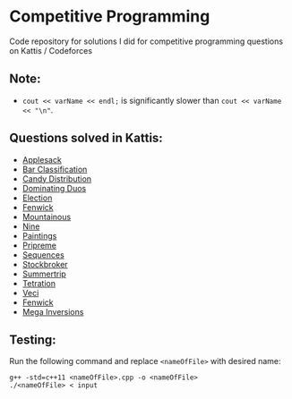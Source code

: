 # Competitive Programming
Code repository for solutions I did for competitive programming questions on Kattis / Codeforces

## Note:
- ```cout << varName << endl;``` is significantly slower than ```cout << varName << "\n"```.
  
## Questions solved in Kattis:
- [Applesack](applesack)
- [Bar Classification](barclassification)
- [Candy Distribution](candydistribution)
- [Dominating Duos](dominatingduos)
- [Election](election)
- [Fenwick](fenwick)
- [Mountainous](mountainous)
- [Nine](nine)
- [Paintings](paintings)
- [Pripreme](pripreme)
- [Sequences](sequences)
- [Stockbroker](stockbroker)
- [Summertrip](summertrip)
- [Tetration](tetration)
- [Veci](veci)
- [Fenwick](fenwick)
- [Mega Inversions](megainversions)
  
## Testing:
Run the following command and replace `<nameOfFile>` with desired name: 
```
g++ -std=c++11 <nameOfFile>.cpp -o <nameOfFile>
./<nameOfFile> < input
```

